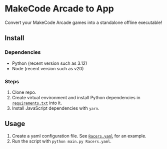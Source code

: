 # MakeCode Arcade to App

Convert your MakeCode Arcade games into a standalone offline executable!

## Install

### Dependencies

* Python (recent version such as 3.12)
* Node (recent version such as v20)

### Steps

1. Clone repo.
2. Create virtual environment and install Python dependencies in [
   `requirements.txt`](requirements.txt) into it.
3. Install JavaScript dependencies with `yarn`.

## Usage

1. Create a yaml configuration file. See [`Racers.yaml`](examples/Racers.yaml)
   for an example.
2. Run the script with `python main.py Racers.yaml`.
